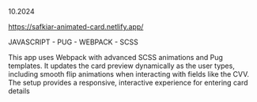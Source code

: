 10.2024

https://safkiar-animated-card.netlify.app/

JAVASCRIPT - PUG - WEBPACK - SCSS

This app uses Webpack with advanced SCSS animations and Pug templates. It updates the card preview dynamically as the user types, including smooth flip animations when interacting with fields like the CVV. The setup provides a responsive, interactive experience for entering card details
